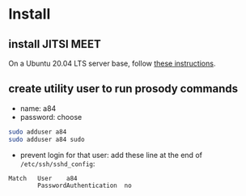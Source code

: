 # Install

## install JITSI MEET

On a Ubuntu 20.04 LTS server base, follow [these instructions](https://www.digitalocean.com/community/tutorials/how-to-install-jitsi-meet-on-ubuntu-20-04).

## create utility user to run prosody commands

- name: a84
- password: choose

```bash
sudo adduser a84
sudo adduser a84 sudo
```

- prevent login for that user: add these line at the end of `/etc/ssh/sshd_config`:
```
Match   User    a84
        PasswordAuthentication  no
```

